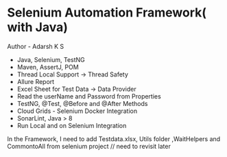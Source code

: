 # Selenium Automation Framework( with Java)

Author - Adarsh K S


- Java, Selenium, TestNG
- Maven, AssertJ, POM
- Thread Local Support -> Thread Safety
- Allure Report
- Excel Sheet for Test Data -> Data Provider
- Read the userName and Password from Properties
- TestNG, @Test, @Before and @After Methods
- Cloud Grids - Selenium Docker Integration
- SonarLint, Java > 8
- Run Local and on Selenium Integration

In the Framework, I need to add Testdata.xlsx, Utils folder
,WaitHelpers and CommontoAll from selenium project
// need to revisit later
